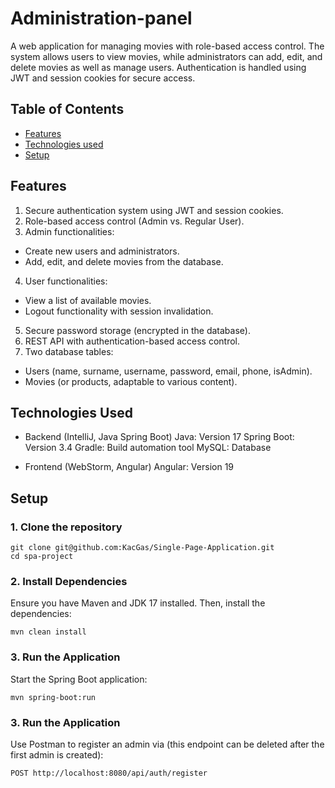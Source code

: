 # Administration-panel

A web application for managing movies with role-based access control. The system allows users to view movies, while administrators can add, edit, and delete movies as well as manage users. Authentication is handled using JWT and session cookies for secure access.

## Table of Contents
* [Features](#features)
* [Technologies used](#technologies-used)
* [Setup](#setup)

## Features
1. Secure authentication system using JWT and session cookies.
2. Role-based access control (Admin vs. Regular User).
3. Admin functionalities:
* Create new users and administrators.
* Add, edit, and delete movies from the database.
4. User functionalities:
* View a list of available movies.
* Logout functionality with session invalidation.
5. Secure password storage (encrypted in the database).
6. REST API with authentication-based access control.
7. Two database tables:
* Users (name, surname, username, password, email, phone, isAdmin).
* Movies (or products, adaptable to various content).

## Technologies Used
* Backend (IntelliJ, Java Spring Boot)
Java: Version 17
Spring Boot: Version 3.4
Gradle: Build automation tool
MySQL: Database

* Frontend (WebStorm, Angular)
Angular: Version 19

## Setup
### 1. Clone the repository
```
git clone git@github.com:KacGas/Single-Page-Application.git
cd spa-project
```
### 2. Install Dependencies
Ensure you have Maven and JDK 17 installed. Then, install the dependencies:
```
mvn clean install
```
### 3. Run the Application
Start the Spring Boot application:
```
mvn spring-boot:run
```
### 3. Run the Application
Use Postman to register an admin via (this endpoint can be deleted after the first admin is created):
```
POST http://localhost:8080/api/auth/register
```
